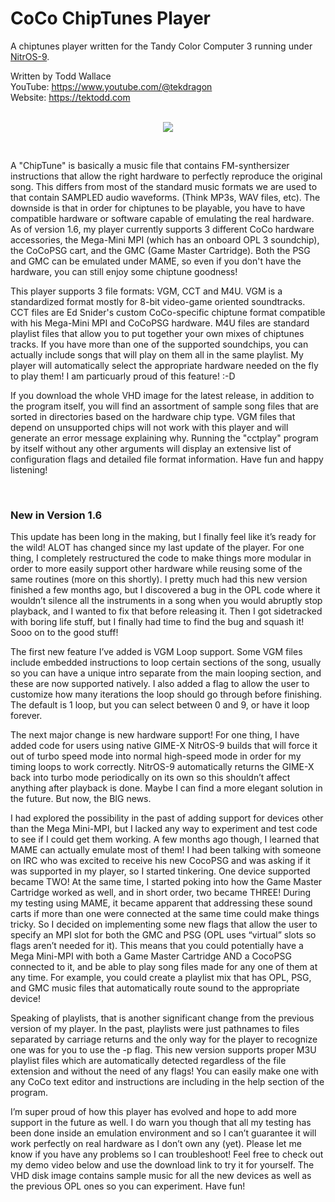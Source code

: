 # CoCo ChipTunes Player

A chiptunes player written for the Tandy Color Computer 3 running under <a href="https://sourceforge.net/projects/nitros9/">NitrOS-9</a>.

Written by Todd Wallace  
YouTube: https://www.youtube.com/@tekdragon  
Website: https://tektodd.com  
<br>
<p align="center"><img src="https://github.com/dragonbytes/CCT_Player/assets/17234382/51b232a8-649c-40eb-b9b1-14c11eb5c99f"></p>
<br>

A "ChipTune" is basically a music file that contains FM-synthersizer instructions that allow the right hardware to perfectly reproduce the original song. This differs from most of the standard music formats we are used to that contain SAMPLED audio waveforms. (Think MP3s, WAV files, etc). The downside is that in order for chiptunes to be playable, you have to have compatible hardware or software capable of emulating the real hardware. As of version 1.6, my player currently supports 3 different CoCo hardware accessories, the Mega-Mini MPI (which has an onboard OPL 3 soundchip), the CoCoPSG cart, and the GMC (Game Master Cartridge). Both the PSG and GMC can be emulated under MAME, so even if you don't have the hardware, you can still enjoy some chiptune goodness!

This player supports 3 file formats: VGM, CCT and M4U. VGM is a standardized format mostly for 8-bit video-game oriented soundtracks. CCT files are Ed Snider's custom CoCo-specific chiptune format compatible with his Mega-Mini MPI and CoCoPSG hardware. M4U files are standard playlist files that allow you to put together your own mixes of chiptunes tracks. If you have more than one of the supported soundchips, you can actually include songs that will play on them all in the same playlist. My player will automatically select the appropriate hardware needed on the fly to play them! I am particuarly proud of this feature! :-D

If you download the whole VHD image for the latest release, in addition to the program itself, you will find an assortment of sample song files that are sorted in directories based on the hardware chip type. VGM files that depend on unsupported chips will not work with this player and will generate an error message explaining why. Running the "cctplay" program by itself without any other arguments will display an extensive list of configuration flags and detailed file format information. Have fun and happy listening!

<br>

### New in Version 1.6

This update has been long in the making, but I finally feel like it’s ready for the wild! ALOT has changed since my last update of the player. For one thing, I completely restructured the code to make things more modular in order to more easily support other hardware while reusing some of the same routines (more on this shortly). I pretty much had this new version finished a few months ago, but I discovered a bug in the OPL code where it wouldn’t silence all the instruments in a song when you would abruptly stop playback, and I wanted to fix that before releasing it. Then I got sidetracked with boring life stuff, but I finally had time to find the bug and squash it! Sooo on to the good stuff!

The first new feature I’ve added is VGM Loop support. Some VGM files include embedded instructions to loop certain sections of the song, usually so you can have a unique intro separate from the main looping section, and these are now supported natively. I also added a flag to allow the user to customize how many iterations the loop should go through before finishing. The default is 1 loop, but you can select between 0 and 9, or have it loop forever.

The next major change is new hardware support! For one thing, I have added code for users using native GIME-X NitrOS-9 builds that will force it out of turbo speed mode into normal high-speed mode in order for my timing loops to work correctly. NitrOS-9 automatically returns the GIME-X back into turbo mode periodically on its own so this shouldn’t affect anything after playback is done. Maybe I can find a more elegant solution in the future. But now, the BIG news.

I had explored the possibility in the past of adding support for devices other than the Mega Mini-MPI, but I lacked any way to experiment and test code to see if I could get them working. A few months ago though, I learned that MAME can actually emulate most of them! I had been talking with someone on IRC who was excited to receive his new CocoPSG and was asking if it was supported in my player, so I started tinkering. One device supported became TWO! At the same time, I started poking into how the Game Master Cartridge worked as well, and in short order, two became THREE! During my testing using MAME, it became apparent that addressing these sound carts if more than one were connected at the same time could make things tricky. So I decided on implementing some new flags that allow the user to specify an MPI slot for both the GMC and PSG (OPL uses “virtual” slots so flags aren’t needed for it). This means that you could potentially have a Mega Mini-MPI with both a Game Master Cartridge AND a CocoPSG connected to it, and be able to play song files made for any one of them at any time. For example, you could create a playlist mix that has OPL, PSG, and GMC music files that automatically route sound to the appropriate device!

Speaking of playlists, that is another significant change from the previous version of my player. In the past, playlists were just pathnames to files separated by carriage returns and the only way for the player to recognize one was for you to use the -p flag. This new version supports proper M3U playlist files which are automatically detected regardless of the file extension and without the need of any flags! You can easily make one with any CoCo text editor and instructions are including in the help section of the program.

I’m super proud of how this player has evolved and hope to add more support in the future as well. I do warn you though that all my testing has been done inside an emulation environment and so I can’t guarantee it will work perfectly on real hardware as I don’t own any (yet). Please let me know if you have any problems so I can troubleshoot! Feel free to check out my demo video below and use the download link to try it for yourself. The VHD disk image contains sample music for all the new devices as well as the previous OPL ones so you can experiment. Have fun!
